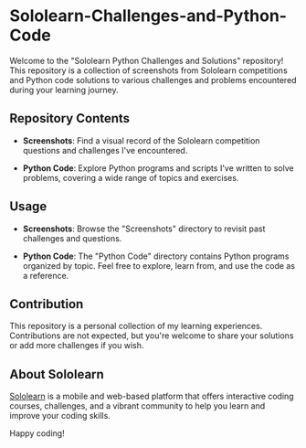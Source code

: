 # Sololearn-Challenges-and-Python-Code

Welcome to the "Sololearn Python Challenges and Solutions" repository! This repository is a collection of screenshots from Sololearn competitions and Python code solutions to various challenges and problems encountered during your learning journey.

## Repository Contents

- **Screenshots**: Find a visual record of the Sololearn competition questions and challenges I've encountered.

- **Python Code**: Explore Python programs and scripts I've written to solve problems, covering a wide range of topics and exercises.

## Usage

- **Screenshots**: Browse the "Screenshots" directory to revisit past challenges and questions. 

- **Python Code**: The "Python Code" directory contains Python programs organized by topic. Feel free to explore, learn from, and use the code as a reference.

## Contribution

This repository is a personal collection of my learning experiences. Contributions are not expected, but you're welcome to share your solutions or add more challenges if you wish.

## About Sololearn

[Sololearn](https://www.sololearn.com/) is a mobile and web-based platform that offers interactive coding courses, challenges, and a vibrant community to help you learn and improve your coding skills.

Happy coding!

